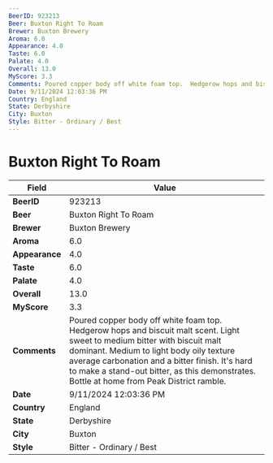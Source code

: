 ```yaml
---
BeerID: 923213
Beer: Buxton Right To Roam
Brewer: Buxton Brewery
Aroma: 6.0
Appearance: 4.0
Taste: 6.0
Palate: 4.0
Overall: 13.0
MyScore: 3.3
Comments: Poured copper body off white foam top.  Hedgerow hops and biscuit malt scent.  Light sweet to medium bitter with biscuit malt dominant.  Medium to light body oily texture average carbonation and a bitter finish.  It's hard to make a stand-out bitter, as this demonstrates.  Bottle at home from Peak District ramble.
Date: 9/11/2024 12:03:36 PM
Country: England
State: Derbyshire
City: Buxton
Style: Bitter - Ordinary / Best
---
```


# Buxton Right To Roam

| Field         | Value |
|---------------|-------|
| **BeerID** | 923213 |
| **Beer** | Buxton Right To Roam |
| **Brewer** | Buxton Brewery |
| **Aroma** | 6.0 |
| **Appearance** | 4.0 |
| **Taste** | 6.0 |
| **Palate** | 4.0 |
| **Overall** | 13.0 |
| **MyScore** | 3.3 |
| **Comments** | Poured copper body off white foam top.  Hedgerow hops and biscuit malt scent.  Light sweet to medium bitter with biscuit malt dominant.  Medium to light body oily texture average carbonation and a bitter finish.  It's hard to make a stand-out bitter, as this demonstrates.  Bottle at home from Peak District ramble. |
| **Date** | 9/11/2024 12:03:36 PM |
| **Country** | England |
| **State** | Derbyshire |
| **City** | Buxton |
| **Style** | Bitter - Ordinary / Best |
